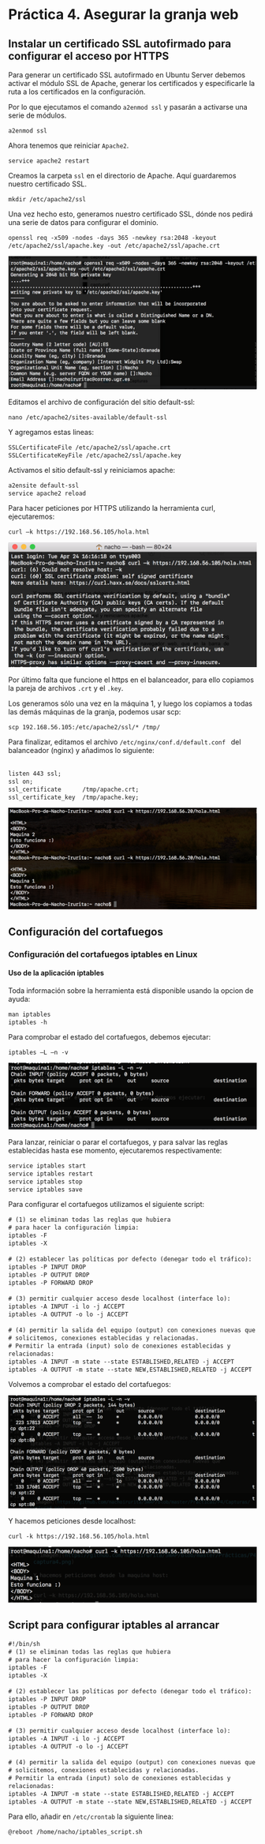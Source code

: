 # Práctica 4. Asegurar la granja web

## Instalar un certificado SSL autofirmado para configurar el acceso por HTTPS

Para generar un certificado SSL autofirmado en Ubuntu Server debemos activar el módulo SSL de Apache, generar los certificados y especificarle la ruta a los certificados en la configuración.

Por lo que ejecutamos el comando `a2enmod ssl` y pasarán a activarse una serie de módulos.

```
a2enmod ssl
```

Ahora tenemos que reiniciar `Apache2`.

```
service apache2 restart
```

Creamos la carpeta `ssl` en el directorio de Apache. Aquí guardaremos nuestro certificado SSL.

```
mkdir /etc/apache2/ssl
```

Una vez hecho esto, generamos nuestro certificado SSL, dónde nos pedirá una serie de datos para configurar el dominio.

```
openssl req -x509 -nodes -days 365 -newkey rsa:2048 -keyout /etc/apache2/ssl/apache.key -out /etc/apache2/ssl/apache.crt
```

![imagen](https://github.com/nachoirurita/SWAP/blob/master/Practicas/P4/Capturas/captura1.png)

Editamos el archivo de configuración del sitio default-ssl:

```
nano /etc/apache2/sites-available/default-ssl
```

Y agregamos estas lineas: 

```
SSLCertificateFile /etc/apache2/ssl/apache.crt 
SSLCertificateKeyFile /etc/apache2/ssl/apache.key
```

Activamos el sitio default-ssl y reiniciamos apache:

```
a2ensite default-ssl 
service apache2 reload
```

Para hacer peticiones por HTTPS utilizando la herramienta curl, ejecutaremos:

```
curl –k https://192.168.56.105/hola.html
```

![imagen](https://github.com/nachoirurita/SWAP/blob/master/Practicas/P4/Capturas/captura2.png)

Por último falta que funcione el https en el balanceador, para ello copiamos la pareja de archivos `.crt` y el `.key`.

Los generamos sólo una vez en la máquina 1, y luego los copiamos a todas las demás máquinas de la granja, podemos usar scp:

```
scp 192.168.56.105:/etc/apache2/ssl/* /tmp/
``` 

Para finalizar, editamos el archivo `/etc/nginx/conf.d/default.conf ` del balanceador (nginx) y añadimos lo siguiente:

```

listen 443 ssl;
ssl on;
ssl_certificate      /tmp/apache.crt;
ssl_certificate_key  /tmp/apache.key;
```

![imagen](https://github.com/nachoirurita/SWAP/blob/master/Practicas/P4/Capturas/captura6.png)

## Configuración del cortafuegos

### Configuración del cortafuegos iptables en Linux

#### Uso de la aplicación iptables

Toda información sobre la herramienta está disponible usando la opcion de ayuda:

```
man iptables
iptables -h
```

Para comprobar el estado del cortafuegos, debemos ejecutar:

```
iptables –L –n -v
```

![imagen](https://github.com/nachoirurita/SWAP/blob/master/Practicas/P4/Capturas/captura3.png)

Para lanzar, reiniciar o parar el cortafuegos, y para salvar las reglas establecidas hasta ese momento, ejecutaremos respectivamente:

```
service iptables start
service iptables restart
service iptables stop 
service iptables save
```

Para configurar el cortafuegos utilizamos el siguiente script:

```
# (1) se eliminan todas las reglas que hubiera 
# para hacer la configuración limpia:
iptables -F
iptables -X

# (2) establecer las políticas por defecto (denegar todo el tráfico): 
iptables -P INPUT DROP
iptables -P OUTPUT DROP 
iptables -P FORWARD DROP

# (3) permitir cualquier acceso desde localhost (interface lo): 
iptables -A INPUT -i lo -j ACCEPT
iptables -A OUTPUT -o lo -j ACCEPT

# (4) permitir la salida del equipo (output) con conexiones nuevas que 
# solicitemos, conexiones establecidas y relacionadas. 
# Permitir la entrada (input) solo de conexiones establecidas y relacionadas: 
iptables -A INPUT -m state --state ESTABLISHED,RELATED -j ACCEPT 
iptables -A OUTPUT -m state --state NEW,ESTABLISHED,RELATED -j ACCEPT
```

Volvemos a comprobar el estado del cortafuegos:

![imagen](https://github.com/nachoirurita/SWAP/blob/master/Practicas/P4/Capturas/captura4.png)

Y hacemos peticiones desde localhost:

```
curl -k https://192.168.56.105/hola.html
```

![imagen](https://github.com/nachoirurita/SWAP/blob/master/Practicas/P4/Capturas/captura5.png)

## Script para configurar iptables al arrancar

```
#!/bin/sh
# (1) se eliminan todas las reglas que hubiera 
# para hacer la configuración limpia:
iptables -F
iptables -X

# (2) establecer las políticas por defecto (denegar todo el tráfico): 
iptables -P INPUT DROP
iptables -P OUTPUT DROP 
iptables -P FORWARD DROP

# (3) permitir cualquier acceso desde localhost (interface lo): 
iptables -A INPUT -i lo -j ACCEPT
iptables -A OUTPUT -o lo -j ACCEPT

# (4) permitir la salida del equipo (output) con conexiones nuevas que 
# solicitemos, conexiones establecidas y relacionadas. 
# Permitir la entrada (input) solo de conexiones establecidas y relacionadas: 
iptables -A INPUT -m state --state ESTABLISHED,RELATED -j ACCEPT 
iptables -A OUTPUT -m state --state NEW,ESTABLISHED,RELATED -j ACCEPT
```

Para ello, añadir en `/etc/crontab` la siguiente linea:

```
@reboot /home/nacho/iptables_script.sh
```